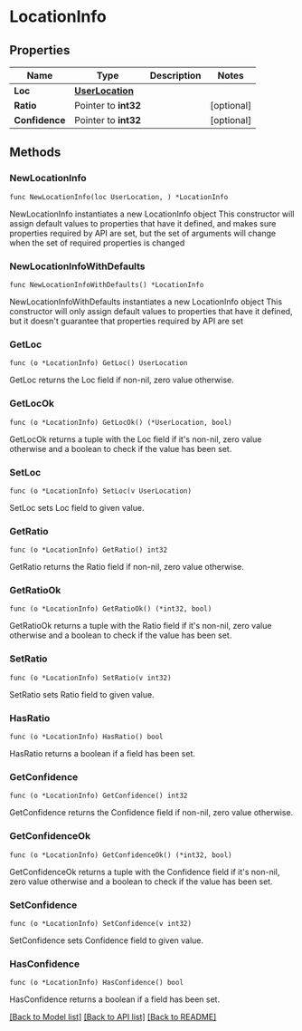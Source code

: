 # LocationInfo

## Properties

Name | Type | Description | Notes
------------ | ------------- | ------------- | -------------
**Loc** | [**UserLocation**](UserLocation.md) |  | 
**Ratio** | Pointer to **int32** |  | [optional] 
**Confidence** | Pointer to **int32** |  | [optional] 

## Methods

### NewLocationInfo

`func NewLocationInfo(loc UserLocation, ) *LocationInfo`

NewLocationInfo instantiates a new LocationInfo object
This constructor will assign default values to properties that have it defined,
and makes sure properties required by API are set, but the set of arguments
will change when the set of required properties is changed

### NewLocationInfoWithDefaults

`func NewLocationInfoWithDefaults() *LocationInfo`

NewLocationInfoWithDefaults instantiates a new LocationInfo object
This constructor will only assign default values to properties that have it defined,
but it doesn't guarantee that properties required by API are set

### GetLoc

`func (o *LocationInfo) GetLoc() UserLocation`

GetLoc returns the Loc field if non-nil, zero value otherwise.

### GetLocOk

`func (o *LocationInfo) GetLocOk() (*UserLocation, bool)`

GetLocOk returns a tuple with the Loc field if it's non-nil, zero value otherwise
and a boolean to check if the value has been set.

### SetLoc

`func (o *LocationInfo) SetLoc(v UserLocation)`

SetLoc sets Loc field to given value.


### GetRatio

`func (o *LocationInfo) GetRatio() int32`

GetRatio returns the Ratio field if non-nil, zero value otherwise.

### GetRatioOk

`func (o *LocationInfo) GetRatioOk() (*int32, bool)`

GetRatioOk returns a tuple with the Ratio field if it's non-nil, zero value otherwise
and a boolean to check if the value has been set.

### SetRatio

`func (o *LocationInfo) SetRatio(v int32)`

SetRatio sets Ratio field to given value.

### HasRatio

`func (o *LocationInfo) HasRatio() bool`

HasRatio returns a boolean if a field has been set.

### GetConfidence

`func (o *LocationInfo) GetConfidence() int32`

GetConfidence returns the Confidence field if non-nil, zero value otherwise.

### GetConfidenceOk

`func (o *LocationInfo) GetConfidenceOk() (*int32, bool)`

GetConfidenceOk returns a tuple with the Confidence field if it's non-nil, zero value otherwise
and a boolean to check if the value has been set.

### SetConfidence

`func (o *LocationInfo) SetConfidence(v int32)`

SetConfidence sets Confidence field to given value.

### HasConfidence

`func (o *LocationInfo) HasConfidence() bool`

HasConfidence returns a boolean if a field has been set.


[[Back to Model list]](../README.md#documentation-for-models) [[Back to API list]](../README.md#documentation-for-api-endpoints) [[Back to README]](../README.md)



